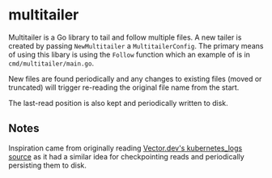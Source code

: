 # multitailer

Multitailer is a Go library to tail and follow multiple files. A new tailer is
created by passing `NewMultitailer` a `MultitailerConfig`. The primary means of
using this libary is using the `Follow` function which an example of is in
`cmd/multitailer/main.go`.

New files are found periodically and any changes to existing files (moved or
truncated) will trigger re-reading the original file name from the start.

The last-read position is also kept and periodically written to disk.

## Notes

Inspiration came from originally reading [Vector.dev's kubernetes_logs
source](https://github.com/vectordotdev/vector/blob/ab459399a7ca58c088dfbd30dd6c08f5799c929e/src/sources/kubernetes_logs/mod.rs#L825-L838)
as it had a similar idea for checkpointing reads and periodically persisting
them to disk.
